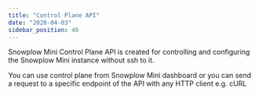 ```yaml
---
title: "Control Plane API"
date: "2020-04-03"
sidebar_position: 40
---
```


Snowplow Mini Control Plane API is created for controlling and configuring the Snowplow Mini instance without ssh to it.

You can use control plane from Snowplow Mini dashboard or you can send a request to a specific endpoint of the API with any HTTP client e.g. cURL

